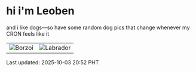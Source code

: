 # hi i'm Leoben

and i like dogs—so have some random dog pics that change whenever my CRON feels like it

|  |  |
|--------|----------|
| ![Borzoi](https://random-dog-vercel.vercel.app/api/random-borzoi?v=1759495924) | ![Labrador](https://random-dog-vercel.vercel.app/api/random-labrador?v=1759495924) |

Last updated: 2025-10-03 20:52 PHT
